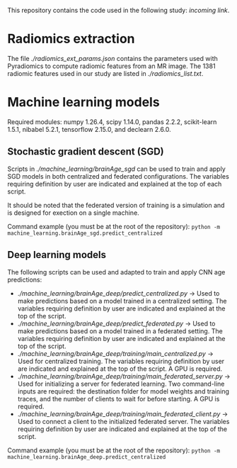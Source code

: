 This repository contains the code used in the following study: *incoming link*.


# Radiomics extraction

The file *./radiomics_ext_params.json* contains the parameters used with Pyradiomics to compute radiomic features from an MR image. The 1381 radiomic features used in our study are listed in *./radiomics_list.txt*.


# Machine learning models

Required modules: numpy 1.26.4, scipy 1.14.0, pandas 2.2.2, scikit-learn 1.5.1, nibabel 5.2.1, tensorflow 2.15.0, and declearn 2.6.0.

## Stochastic gradient descent (SGD)

Scripts in *./machine_learning/brainAge_sgd* can be used to train and apply SGD models in both centralized and federated configurations. The variables requiring definition by user are indicated and explained at the top of each script.

It should be noted that the federated version of training is a simulation and is designed for exection on a single machine.

Command example (you must be at the root of the repository): `python -m machine_learning.brainAge_sgd.predict_centralized`


## Deep learning models

The following scripts can be used and adapted to train and apply CNN age predictions:

  - *./machine_learning/brainAge_deep/predict_centralized.py* -> Used to make predictions based on a model trained in a centralized setting. The variables requiring definition by user are indicated and explained at the top of the script.
  - *./machine_learning/brainAge_deep/predict_federated.py* -> Used to make predictions based on a model trained in a federated setting. The variables requiring definition by user are indicated and explained at the top of the script.
  - *./machine_learning/brainAge_deep/training/main_centralized.py* -> Used for centralized training. The variables requiring definition by user are indicated and explained at the top of the script. A GPU is required.
  - *./machine_learning/brainAge_deep/training/main_federated_server.py* -> Used for initializing a server for federated learning. Two command-line inputs are required: the destination folder for model weights and training traces, and the number of clients to wait for before starting. A GPU is required.
  - *./machine_learning/brainAge_deep/training/main_federated_client.py* -> Used to connect a client to the initialized federated server. The variables requiring definition by user are indicated and explained at the top of the script.
  
Command example (you must be at the root of the repository): `python -m machine_learning.brainAge_deep.predict_centralized`
  